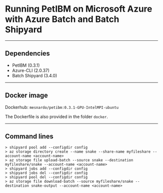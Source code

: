# Running PetIBM on Microsoft Azure with Azure Batch and Batch Shipyard

---

## Dependencies

- PetIBM (0.3.1)
- Azure-CLI (2.0.37)
- Batch Shipyard (3.4.0)

---

## Docker image

Dockerhub: `mesnardo/petibm:0.3.1-GPU-IntelMPI-ubuntu`

The Dockerfile is also provided in the folder `docker`.

---

## Command lines

```
> shipyard pool add --configdir config
> az storage directory create --name snake --share-name myfileshare --account-name <account-name>
> az storage file upload-batch --source snake --destination myfileshare/snake --account-name <account-name>
> shipyard jobs add --configdir config
> shipyard jobs del --configdir config
> shipyard pool del --configdir config
> az storage file download-batch --source myfileshare/snake --destination snake-output --account-name <account-name>
```
